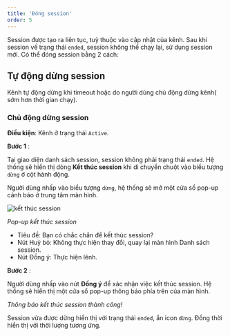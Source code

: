 ```yaml
---
title: 'Đóng session'
order: 5
---
```


Session được tạo ra liên tục, tuỳ thuộc vào cập nhật của kênh. Sau khi session về trạng thái `ended`, session không thể chạy lại, sử dụng session mới. Có thể đóng session bằng 2 cách:
## Tự động dừng session
Kênh tự động dừng khi timeout hoặc do người dùng chủ động dừng kênh( sớm hơn thời gian chạy).
### Chủ động dừng session
**Điều kiện**: Kênh ở trạng thái `Active`.

**Bước 1** : 

Tại giao diện danh sách session, session không phải trạng thái `ended`. Hệ thống sẽ hiển thị dòng **Kết thúc session** khi di chuyển chuột vào biểu tượng `dừng` ở cột hành động.
 
Người dùng nhấp vào biểu tượng `dừng`, hệ thống sẽ mở một cửa sổ pop-up cảnh báo ở trung tâm màn hình.

![kết thúc session](/images/livestream/stop-session.png)

*Pop-up kết thúc session*

- Tiêu đề: Bạn có chắc chắn để kết thúc session?
- Nút Huỷ bỏ: Không thực hiện thay đổi, quay lại màn hình Danh sách session.
- Nút Đồng ý: Thực hiện lênh.

**Bước 2** : 
 
Người dùng nhấp vào nút **Đồng ý** để xác nhận việc kết thúc session. Hệ thống sẽ hiển thị một cửa sổ pop-up thông báo phía trên của màn hình.

*Thông báo kết thúc session thành công!*
 
Session vừa được dừng hiển thị với trạng thái `ended`, ẩn icon `dừng`. Đồng thời hiển thị với thời lượng tương ứng.